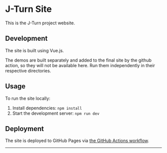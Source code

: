 # J-Turn Site

This is the J-Turn project website.

## Development
The site is built using Vue.js.

The demos are built separately and added to the final site by the github action, so they will not be available here. Run them independently in their respective directories.

## Usage
To run the site locally:
1. Install dependencies: `npm install`
2. Start the development server: `npm run dev`

## Deployment
The site is deployed to GitHub Pages via [the GitHub Actions workflow](../.github/workflows/static.yml).

---
